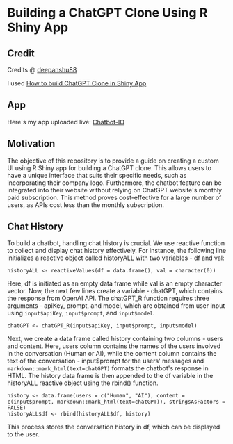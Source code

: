 # Building a ChatGPT Clone Using R Shiny App

## Credit

Credits @ [deepanshu88](https://github.com/deepanshu88/shinyChatGPT) 

I used [How to build ChatGPT Clone in Shiny App](https://www.listendata.com/2023/04/how-to-build-chatgpt-clone-in-shiny.html)

## App

Here's my app uploaded live: [Chatbot-IO](https://y-yin.shinyapps.io/chatbot-io/)

## Motivation

The objective of this repository is to provide a guide on creating a custom UI using R Shiny app for building a ChatGPT clone. This allows users to have a unique interface that suits their specific needs, such as incorporating their company logo. Furthermore, the chatbot feature can be integrated into their website without relying on ChatGPT website's monthly paid subscription. This method proves cost-effective for a large number of users, as APIs cost less than the monthly subscription.

## Chat History

To build a chatbot, handling chat history is crucial. We use reactive function to collect and display chat history effectively. For instance, the following line initializes a reactive object called historyALL with two variables - df and val:

```
historyALL <- reactiveValues(df = data.frame(), val = character(0))
```

Here, df is initiated as an empty data frame while val is an empty character vector. Now, the next few lines create a variable - chatGPT, which contains the response from OpenAI API. The chatGPT_R function requires three arguments - apiKey, prompt, and model, which are obtained from user input using `input$apiKey`, `input$prompt`, and `input$model`. 

```
chatGPT <- chatGPT_R(input$apiKey, input$prompt, input$model)
```

Next, we create a data frame called history containing two columns - users and content. Here, users column contains the names of the users involved in the conversation (Human or AI), while the content column contains the text of the conversation - input$prompt for the users' messages and `markdown::mark_html(text=chatGPT)` formats the chatbot's response in HTML. The history data frame is then appended to the df variable in the historyALL reactive object using the rbind() function.

```
history <- data.frame(users = c("Human", "AI"), content = c(input$prompt, markdown::mark_html(text=chatGPT)), stringsAsFactors = FALSE)
historyALL$df <- rbind(historyALL$df, history)
```

This process stores the conversation history in df, which can be displayed to the user.